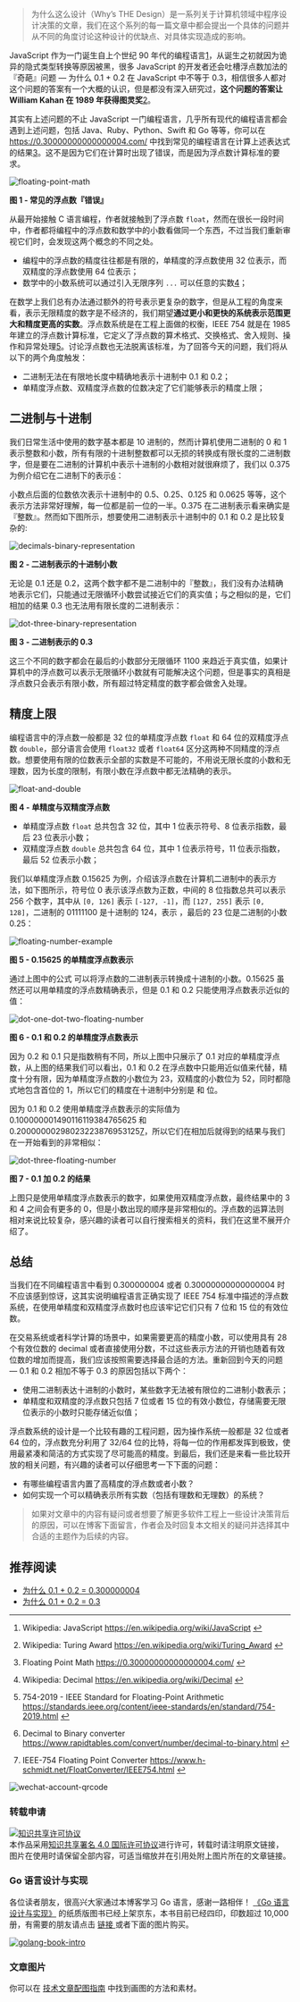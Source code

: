 > 为什么这么设计（Why’s THE Design）是一系列关于计算机领域中程序设计决策的文章，我们在这个系列的每一篇文章中都会提出一个具体的问题并从不同的角度讨论这种设计的优缺点、对具体实现造成的影响。

JavaScript 作为一门诞生自上个世纪 90 年代的编程语言[1](#fn:1)，从诞生之初就因为诡异的隐式类型转换等原因被黑，很多 JavaScript 的开发者还会吐槽浮点数加法的『奇葩』问题 — 为什么 0.1 + 0.2 在 JavaScript 中不等于 0.3，相信很多人都对这个问题的答案有一个大概的认识，但是都没有深入研究过，**这个问题的答案让 William Kahan 在 1989 年获得图灵奖**[2](#fn:2)。

其实有上述问题的不止 JavaScript 一门编程语言，几乎所有现代的编程语言都会遇到上述问题，包括 Java、Ruby、Python、Swift 和 Go 等等，你可以在 <https://0.30000000000000004.com/> 中找到常见的编程语言在计算上述表达式的结果[3](#fn:3)。这不是因为它们在计算时出现了错误，而是因为浮点数计算标准的要求。

![floating-point-math](https://img.draveness.me/2020-04-01-15857540707879-floating-point-math.png)

**图 1 - 常见的浮点数『错误』**

从最开始接触 C 语言编程，作者就接触到了浮点数 `float`，然而在很长一段时间中，作者都将编程中的浮点数和数学中的小数看做同一个东西，不过当我们重新审视它们时，会发现这两个概念的不同之处。

* 编程中的浮点数的精度往往都是有限的，单精度的浮点数使用 32 位表示，而双精度的浮点数使用 64 位表示；
* 数学中的小数系统可以通过引入无限序列 `...` 可以任意的实数[4](#fn:4)；

在数学上我们总有办法通过额外的符号表示更复杂的数字，但是从工程的角度来看，表示无限精度的数字是不经济的，我们期望**通过更小和更快的系统表示范围更大和精度更高的实数**。浮点数系统是在工程上面做的权衡，IEEE 754 就是在 1985 年建立的浮点数计算标准，它定义了浮点数的算术格式、交换格式、舍入规则、操作和异常处理[5](#fn:5)。讨论浮点数也无法脱离该标准，为了回答今天的问题，我们将从以下的两个角度触发：

* 二进制无法在有限地长度中精确地表示十进制中 0.1 和 0.2；
* 单精度浮点数、双精度浮点数的位数决定了它们能够表示的精度上限；

## 二进制与十进制

我们日常生活中使用的数字基本都是 10 进制的，然而计算机使用二进制的 0 和 1 表示整数和小数，所有有限的十进制整数都可以无损的转换成有限长度的二进制数字，但是要在二进制的计算机中表示十进制的小数相对就很麻烦了，我们以 0.375 为例介绍它在二进制下的表示[6](#fn:6)：

小数点后面的位数依次表示十进制中的 0.5、0.25、0.125 和 0.0625 等等，这个表示方法非常好理解，每一位都是前一位的一半。0.375 在二进制表示看来确实是『整数』。然而如下图所示，想要使用二进制表示十进制中的 0.1 和 0.2 是比较复杂的:

![decimals-binary-representation](https://img.draveness.me/2020-04-01-15857540707905-decimals-binary-representation.png)

**图 2 - 二进制表示的十进制小数**

无论是 0.1 还是 0.2，这两个数字都不是二进制中的『整数』，我们没有办法精确地表示它们，只能通过无限循环小数尝试接近它们的真实值；与之相似的是，它们相加的结果 0.3 也无法用有限长度的二进制表示：

![dot-three-binary-representation](https://img.draveness.me/2020-04-01-15857540707929-dot-three-binary-representation.png)

**图 3 - 二进制表示的 0.3**

这三个不同的数字都会在最后的小数部分无限循环 1100 来趋近于真实值，如果计算机中的浮点数可以表示无限循环小数就有可能解决这个问题，但是事实的真相是浮点数只会表示有限小数，所有超过特定精度的数字都会做舍入处理。

## 精度上限

编程语言中的浮点数一般都是 32 位的单精度浮点数 `float` 和 64 位的双精度浮点数 `double`，部分语言会使用 `float32` 或者 `float64` 区分这两种不同精度的浮点数。想要使用有限的位数表示全部的实数是不可能的，不用说无限长度的小数和无理数，因为长度的限制，有限小数在浮点数中都无法精确的表示。

![float-and-double](https://img.draveness.me/2020-04-01-15857540707941-float-and-double.png)

**图 4 - 单精度与双精度浮点数**

* 单精度浮点数 `float` 总共包含 32 位，其中 1 位表示符号、8 位表示指数，最后 23 位表示小数；
* 双精度浮点数 `double` 总共包含 64 位，其中 1 位表示符号，11 位表示指数，最后 52 位表示小数；

我们以单精度浮点数 0.15625 为例，介绍该浮点数在计算机二进制中的表示方法，如下图所示，符号位 0 表示该浮点数为正数，中间的 8 位指数总共可以表示 256 个数字，其中从 `[0, 126]` 表示 `[-127, -1]`，而 `[127, 255]` 表示 `[0, 128]`，二进制的 01111100 是十进制的 124，表示 ，最后的 23 位是二进制的小数 0.25：

![floating-number-example](https://img.draveness.me/2020-04-01-15857540707951-floating-number-example.png)

**图 5 - 0.15625 的单精度浮点数表示**

通过上图中的公式  可以将浮点数的二进制表示转换成十进制的小数。0.15625 虽然还可以用单精度的浮点数精确表示，但是 0.1 和 0.2 只能使用浮点数表示近似的值：

![dot-one-dot-two-floating-number](https://img.draveness.me/2020-04-01-15857540707959-dot-one-dot-two-floating-number.png)

**图 6 - 0.1 和 0.2 的单精度浮点数表示**

因为 0.2 和 0.1 只是指数稍有不同，所以上图中只展示了 0.1 对应的单精度浮点数，从上图的结果我们可以看出，0.1 和 0.2 在浮点数中只能用近似值来代替，精度十分有限，因为单精度浮点数的小数位为 23，双精度的小数位为 52，同时都隐式地包含首位的 1，所以它们的精度在十进制中分别是  和  位。

因为 0.1 和 0.2 使用单精度浮点数表示的实际值为 0.100000001490116119384765625 和 0.20000000298023223876953125[7](#fn:7)，所以它们在相加后就得到的结果与我们在一开始看到的非常相似：

![dot-three-floating-number](https://img.draveness.me/2020-04-01-15857540707971-dot-three-floating-number.png)

**图 7 - 0.1 加 0.2 的结果**

上图只是使用单精度浮点数表示的数字，如果使用双精度浮点数，最终结果中的 3 和 4 之间会有更多的 0，但是小数出现的顺序是非常相似的。浮点数的运算法则相对来说比较复杂，感兴趣的读者可以自行搜索相关的资料，我们在这里不展开介绍了。

## 总结

当我们在不同编程语言中看到 0.300000004 或者 0.30000000000000004 时不应该感到惊讶，这其实说明编程语言正确实现了 IEEE 754 标准中描述的浮点数系统，在使用单精度和双精度浮点数时也应该牢记它们只有 7 位和 15 位的有效位数。

在交易系统或者科学计算的场景中，如果需要更高的精度小数，可以使用具有 28 个有效位数的 decimal 或者直接使用分数，不过这些表示方法的开销也随着有效位数的增加而提高，我们应该按照需要选择最合适的方法。重新回到今天的问题 — 0.1 和 0.2 相加不等于 0.3 的原因包括以下两个：

* 使用二进制表达十进制的小数时，某些数字无法被有限位的二进制小数表示；
* 单精度和双精度的浮点数只包括 7 位或者 15 位的有效小数位，存储需要无限位表示的小数时只能存储近似值；

浮点数系统的设计是一个比较有趣的工程问题，因为操作系统一般都是 32 位或者 64 位的，浮点数充分利用了 32/64 位的比特，将每一位的作用都发挥到极致，使用最紧凑和简洁的方式实现了尽可能高的精度。到最后，我们还是来看一些比较开放的相关问题，有兴趣的读者可以仔细思考一下下面的问题：

* 有哪些编程语言内置了高精度的浮点数或者小数？
* 如何实现一个可以精确表示所有实数（包括有理数和无理数）的系统？

> 如果对文章中的内容有疑问或者想要了解更多软件工程上一些设计决策背后的原因，可以在博客下面留言，作者会及时回复本文相关的疑问并选择其中合适的主题作为后续的内容。

## 推荐阅读

* [为什么 0.1 + 0.2 = 0.300000004](https://draveness.me/whys-the-design-floating-point-arithmetic/)
* [为什么 0.1 + 0.2 = 0.3](https://draveness.me/whys-the-design-decimal-and-rational/)

***

1. Wikipedia: JavaScript <https://en.wikipedia.org/wiki/JavaScript> [↩︎](#fnref:1)

2. Wikipedia: Turing Award <https://en.wikipedia.org/wiki/Turing_Award> [↩︎](#fnref:2)

3. Floating Point Math <https://0.30000000000000004.com/> [↩︎](#fnref:3)

4. Wikipedia: Decimal <https://en.wikipedia.org/wiki/Decimal> [↩︎](#fnref:4)

5. 754-2019 - IEEE Standard for Floating-Point Arithmetic <https://standards.ieee.org/content/ieee-standards/en/standard/754-2019.html> [↩︎](#fnref:5)

6. Decimal to Binary converter <https://www.rapidtables.com/convert/number/decimal-to-binary.html> [↩︎](#fnref:6)

7. IEEE-754 Floating Point Converter <https://www.h-schmidt.net/FloatConverter/IEEE754.html> [↩︎](#fnref:7)

![wechat-account-qrcode](https://img.draveness.me/2020-03-11-15839264230785-wechat-qr-code.png)

### 转载申请

[![知识共享许可协议](https://img.draveness.me/creative-commons.png)](http://creativecommons.org/licenses/by/4.0/)\
本作品采用[知识共享署名 4.0 国际许可协议](http://creativecommons.org/licenses/by/4.0/)进行许可，转载时请注明原文链接，图片在使用时请保留全部内容，可适当缩放并在引用处附上图片所在的文章链接。

### Go 语言设计与实现

各位读者朋友，很高兴大家通过本博客学习 Go 语言，感谢一路相伴！ [《Go 语言设计与实现》](https://draveness.me/golang) 的纸质版图书已经上架京东，本书目前已经四印，印数超过 10,000 册，有需要的朋友请点击 [链接 ](https://union-click.jd.com/jdc?e=\&p=JF8BAL8JK1olXDYCVlpeCEsQAl9MRANLAjZbERscSkAJHTdNTwcKBlMdBgABFksVB2wIG1wUQl9HCANtSABQA2hTHjBwD15qUVsVU01rX2oKXVcZbQcyV19eC0sTAWwPHGslXQEyAjBdCUoWAm4NH1wSbQcyVFlfDkkfBWsKGFkXWDYFVFdtfQhHRDtXTxlXbTYyV25tOEsnAF9KdV4QXw4HUAlVAU5DAmoMSQhGDgMBAVpcWEMSU2sLTlpBbQQDVVpUOA)或者下面的图片购买。

[![golang-book-intro](https://img.draveness.me/16375090482882-golang-intro-1.png)](https://union-click.jd.com/jdc?e=\&p=JF8BAL8JK1olXDYCVlpeCEsQAl9MRANLAjZbERscSkAJHTdNTwcKBlMdBgABFksVB2wIG1wUQl9HCANtSABQA2hTHjBwD15qUVsVU01rX2oKXVcZbQcyV19eC0sTAWwPHGslXQEyAjBdCUoWAm4NH1wSbQcyVFlfDkkfBWsKGFkXWDYFVFdtfQhHRDtXTxlXbTYyV25tOEsnAF9KdV4QXw4HUAlVAU5DAmoMSQhGDgMBAVpcWEMSU2sLTlpBbQQDVVpUOA)

### 文章图片

你可以在 [技术文章配图指南](https://draveness.me/sketch-and-sketch) 中找到画图的方法和素材。
